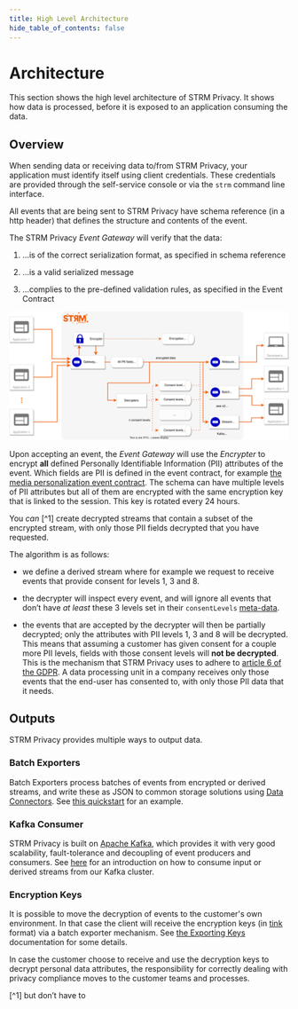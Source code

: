 ```yaml
---
title: High Level Architecture
hide_table_of_contents: false
---
```


# Architecture

This section shows the high level architecture of STRM Privacy. It shows
how data is processed, before it is exposed to an application consuming
the data.

## Overview

When sending data or receiving data to/from STRM Privacy, your
application must identify itself using client credentials. These
credentials are provided through the self-service console or via the
`strm` command line interface.

All events that are being sent to STRM Privacy have schema reference (in
a http header) that defines the structure and contents of the event.

The STRM Privacy *Event Gateway* will verify that the data:

1.  …is of the correct serialization format, as specified in schema
    reference

2.  …is a valid serialized message

3.  …complies to the pre-defined validation rules, as specified in the
    Event Contract

![High Level Architecture](images/hla.svg)

Upon accepting an event, the *Event Gateway* will use the *Encrypter* to
encrypt **all** defined Personally Identifiable Information (PII)
attributes of the event. Which fields are PII is defined in the event
contract, for example [the media personalization event
contract](https://strmprivacy.io/schemas/dpg/nps_unified/5.0.0/). The
schema can have multiple levels of PII attributes but all of them are
encrypted with the same encryption key that is linked to the session.
This key is rotated every 24 hours.

You *can* [^1] create decrypted streams that contain a subset of the
encrypted stream, with only those PII fields decrypted that you have
requested.

The algorithm is as follows:

-   we define a derived stream where for example we request to receive
    events that provide consent for levels 1, 3 and 8.

-   the decrypter will inspect every event, and will ignore all events
    that don’t have *at least* these 3 levels set in their
    `consentLevels` [meta-data](/02-concepts/02-data-contracts/03-strm-meta.md).

-   the events that are accepted by the decrypter will then be partially
    decrypted; only the attributes with PII levels 1, 3 and 8 will be
    decrypted. This means that assuming a customer has given consent for
    a couple more PII levels, fields with those consent levels will
    **not be decrypted**. This is the mechanism that STRM Privacy uses
    to adhere to [article 6 of the
    GDPR](https://gdpr-info.eu/art-6-gdpr/). A data processing unit in a
    company receives only those events that the end-user has consented
    to, with only those PII data that it needs.

## Outputs

STRM Privacy provides multiple ways to output data.

### Batch Exporters

Batch Exporters process batches of events from encrypted or derived streams, 
and write these as JSON to common storage solutions using 
[Data Connectors](/02-concepts/05-data-connectors.md).
See [this quickstart](/03-quickstart/01-streaming/04-exporting-data/01-batch-export.md) for an example.

### Kafka Consumer

STRM Privacy is built on [Apache
Kafka](https://kafka.apache.org/powered-by), which provides it with very
good scalability, fault-tolerance and decoupling of event producers and
consumers. See [here](/03-quickstart/01-streaming/04-exporting-data/03-exporting-kafka.md) for an
introduction on how to consume input or derived streams from our Kafka
cluster.

### Encryption Keys

It is possible to move the decryption of events to the customer's own
environment. In that case the client will receive the encryption keys
(in [tink](https://developers.google.com/tink) format) via a batch
exporter mechanism. See [the Exporting
Keys](/03-quickstart/01-streaming/04-exporting-data/02-exporting-keys.md) documentation for some details.

In case the customer choose to receive and use the decryption keys to
decrypt personal data attributes, the responsibility for correctly
dealing with privacy compliance moves to the customer teams and
processes.

[^1] but don’t have to
